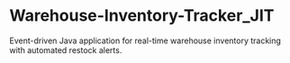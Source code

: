 # Warehouse-Inventory-Tracker_JIT
Event-driven Java application for real-time warehouse inventory tracking with automated restock alerts.
